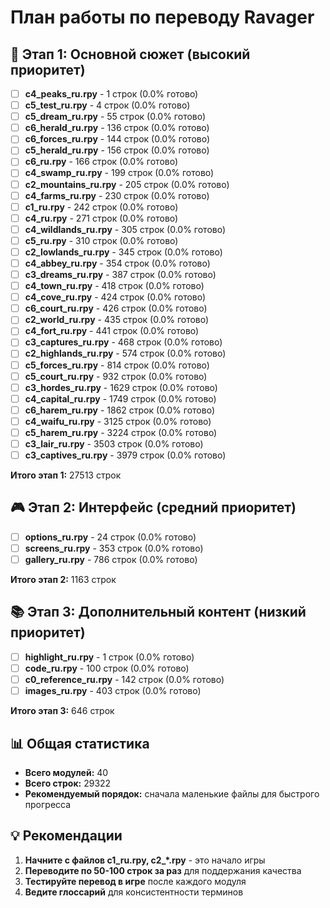 # План работы по переводу Ravager

## 🎯 Этап 1: Основной сюжет (высокий приоритет)

- [ ] **c4_peaks_ru.rpy** - 1 строк (0.0% готово)
- [ ] **c5_test_ru.rpy** - 4 строк (0.0% готово)
- [ ] **c5_dream_ru.rpy** - 55 строк (0.0% готово)
- [ ] **c6_herald_ru.rpy** - 136 строк (0.0% готово)
- [ ] **c6_forces_ru.rpy** - 144 строк (0.0% готово)
- [ ] **c5_herald_ru.rpy** - 156 строк (0.0% готово)
- [ ] **c6_ru.rpy** - 166 строк (0.0% готово)
- [ ] **c4_swamp_ru.rpy** - 199 строк (0.0% готово)
- [ ] **c2_mountains_ru.rpy** - 205 строк (0.0% готово)
- [ ] **c4_farms_ru.rpy** - 230 строк (0.0% готово)
- [ ] **c1_ru.rpy** - 242 строк (0.0% готово)
- [ ] **c4_ru.rpy** - 271 строк (0.0% готово)
- [ ] **c4_wildlands_ru.rpy** - 305 строк (0.0% готово)
- [ ] **c5_ru.rpy** - 310 строк (0.0% готово)
- [ ] **c2_lowlands_ru.rpy** - 345 строк (0.0% готово)
- [ ] **c4_abbey_ru.rpy** - 354 строк (0.0% готово)
- [ ] **c3_dreams_ru.rpy** - 387 строк (0.0% готово)
- [ ] **c4_town_ru.rpy** - 418 строк (0.0% готово)
- [ ] **c4_cove_ru.rpy** - 424 строк (0.0% готово)
- [ ] **c6_court_ru.rpy** - 426 строк (0.0% готово)
- [ ] **c2_world_ru.rpy** - 435 строк (0.0% готово)
- [ ] **c4_fort_ru.rpy** - 441 строк (0.0% готово)
- [ ] **c3_captures_ru.rpy** - 468 строк (0.0% готово)
- [ ] **c2_highlands_ru.rpy** - 574 строк (0.0% готово)
- [ ] **c5_forces_ru.rpy** - 814 строк (0.0% готово)
- [ ] **c5_court_ru.rpy** - 932 строк (0.0% готово)
- [ ] **c3_hordes_ru.rpy** - 1629 строк (0.0% готово)
- [ ] **c4_capital_ru.rpy** - 1749 строк (0.0% готово)
- [ ] **c6_harem_ru.rpy** - 1862 строк (0.0% готово)
- [ ] **c4_waifu_ru.rpy** - 3125 строк (0.0% готово)
- [ ] **c5_harem_ru.rpy** - 3224 строк (0.0% готово)
- [ ] **c3_lair_ru.rpy** - 3503 строк (0.0% готово)
- [ ] **c3_captives_ru.rpy** - 3979 строк (0.0% готово)

**Итого этап 1:** 27513 строк

## 🎮 Этап 2: Интерфейс (средний приоритет)

- [ ] **options_ru.rpy** - 24 строк (0.0% готово)
- [ ] **screens_ru.rpy** - 353 строк (0.0% готово)
- [ ] **gallery_ru.rpy** - 786 строк (0.0% готово)

**Итого этап 2:** 1163 строк

## 📚 Этап 3: Дополнительный контент (низкий приоритет)

- [ ] **highlight_ru.rpy** - 1 строк (0.0% готово)
- [ ] **code_ru.rpy** - 100 строк (0.0% готово)
- [ ] **c0_reference_ru.rpy** - 142 строк (0.0% готово)
- [ ] **images_ru.rpy** - 403 строк (0.0% готово)

**Итого этап 3:** 646 строк

## 📊 Общая статистика

- **Всего модулей:** 40
- **Всего строк:** 29322
- **Рекомендуемый порядок:** сначала маленькие файлы для быстрого прогресса

## 💡 Рекомендации

1. **Начните с файлов c1_ru.rpy, c2_*.rpy** - это начало игры
2. **Переводите по 50-100 строк за раз** для поддержания качества
3. **Тестируйте перевод в игре** после каждого модуля
4. **Ведите глоссарий** для консистентности терминов
